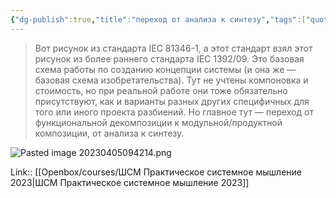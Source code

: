 ```yaml
---
{"dg-publish":true,"title":"переход от анализа к синтезу","tags":["quotes"],"date":"2023-04-05T09:42:13+04:00","modified_at":"2023-06-26T10:38:26+03:00","alias":"переход от анализа к синтезу","dg-path":"/quotes/202304050942.md","permalink":"/quotes/202304050942/","dgPassFrontmatter":true}
---
```



> Вот рисунок из стандарта IEC 81346-1, а этот стандарт взял этот рисунок из более раннего стандарта IEC 1392/09. Это базовая схема работы по созданию концепции системы (и она же — базовая схема изобретательства). Тут не учтены компоновка и стоимость, но при реальной работе они тоже обязательно присутствуют, как и варианты разных других специфичных для того или иного проекта разбиений. Но главное тут — переход от функциональной декомпозиции к модульной/продуктной композиции, от анализа к синтезу.

![Pasted image 20230405094214.png](/img/user/_media/Pasted%20image%2020230405094214.png)

Link:: [[Openbox/courses/ШСМ Практическое системное мышление 2023\|ШСМ Практическое системное мышление 2023]]
